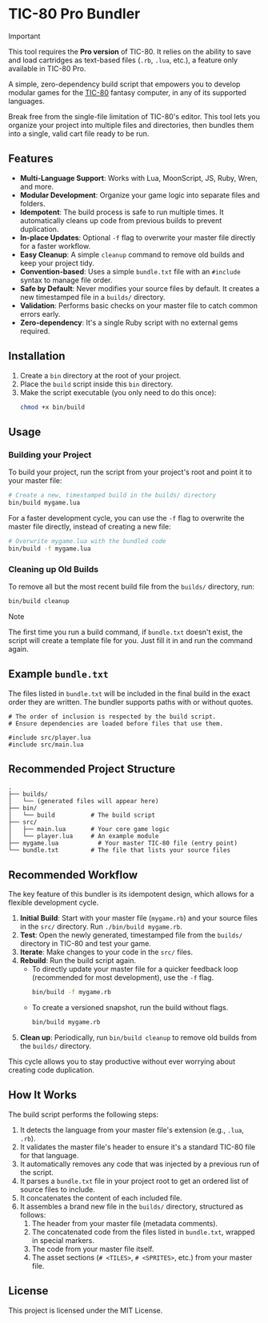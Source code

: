 # TIC-80 Pro Bundler

> [!IMPORTANT]
> This tool requires the **Pro version** of TIC-80. It relies on the ability to save and load cartridges as text-based files (`.rb`, `.lua`, etc.), a feature only available in TIC-80 Pro.

A simple, zero-dependency build script that empowers you to develop modular games for the [TIC-80](https://tic80.com/) fantasy computer, in any of its supported languages.

Break free from the single-file limitation of TIC-80's editor. This tool lets you organize your project into multiple files and directories, then bundles them into a single, valid cart file ready to be run.

## Features

-   **Multi-Language Support**: Works with Lua, MoonScript, JS, Ruby, Wren, and more.
-   **Modular Development**: Organize your game logic into separate files and folders.
-   **Idempotent**: The build process is safe to run multiple times. It automatically cleans up code from previous builds to prevent duplication.
-   **In-place Updates**: Optional `-f` flag to overwrite your master file directly for a faster workflow.
-   **Easy Cleanup**: A simple `cleanup` command to remove old builds and keep your project tidy.
-   **Convention-based**: Uses a simple `bundle.txt` file with an `#include` syntax to manage file order.
-   **Safe by Default**: Never modifies your source files by default. It creates a new timestamped file in a `builds/` directory.
-   **Validation**: Performs basic checks on your master file to catch common errors early.
-   **Zero-dependency**: It's a single Ruby script with no external gems required.

## Installation

1.  Create a `bin` directory at the root of your project.
2.  Place the `build` script inside this `bin` directory.
3.  Make the script executable (you only need to do this once):
    ```sh
    chmod +x bin/build
    ```

## Usage

### Building your Project

To build your project, run the script from your project's root and point it to your master file:
```sh
# Create a new, timestamped build in the builds/ directory
bin/build mygame.lua
```

For a faster development cycle, you can use the `-f` flag to overwrite the master file directly, instead of creating a new file:
```sh
# Overwrite mygame.lua with the bundled code
bin/build -f mygame.lua
```

### Cleaning up Old Builds

To remove all but the most recent build file from the `builds/` directory, run:
```sh
bin/build cleanup
```

> [!NOTE]
> The first time you run a build command, if `bundle.txt` doesn't exist, the script will create a template file for you. Just fill it in and run the command again.

## Example `bundle.txt`

The files listed in `bundle.txt` will be included in the final build in the exact order they are written. The bundler supports paths with or without quotes.

```
# The order of inclusion is respected by the build script.
# Ensure dependencies are loaded before files that use them.

#include src/player.lua
#include src/main.lua
```

## Recommended Project Structure

```
.
├── builds/
│   └── (generated files will appear here)
├── bin/
│   └── build          # The build script
├── src/
│   ├── main.lua       # Your core game logic
│   └── player.lua     # An example module
├── mygame.lua           # Your master TIC-80 file (entry point)
└── bundle.txt         # The file that lists your source files
```

## Recommended Workflow

The key feature of this bundler is its idempotent design, which allows for a flexible development cycle.

1.  **Initial Build**: Start with your master file (`mygame.rb`) and your source files in the `src/` directory. Run `./bin/build mygame.rb`.
2.  **Test**: Open the newly generated, timestamped file from the `builds/` directory in TIC-80 and test your game.
3.  **Iterate**: Make changes to your code in the `src/` files.
4.  **Rebuild**: Run the build script again.
    *   To directly update your master file for a quicker feedback loop (recommended for most development), use the `-f` flag.
        ```sh
        bin/build -f mygame.rb
        ```
    *   To create a versioned snapshot, run the build without flags.
        ```sh
        bin/build mygame.rb
        ```
5.  **Clean up**: Periodically, run `bin/build cleanup` to remove old builds from the `builds/` directory.

This cycle allows you to stay productive without ever worrying about creating code duplication.

## How It Works

The build script performs the following steps:
1.  It detects the language from your master file's extension (e.g., `.lua`, `.rb`).
2.  It validates the master file's header to ensure it's a standard TIC-80 file for that language.
3.  It automatically removes any code that was injected by a previous run of the script.
4.  It parses a `bundle.txt` file in your project root to get an ordered list of source files to include.
5.  It concatenates the content of each included file.
6.  It assembles a brand new file in the `builds/` directory, structured as follows:
    1.  The header from your master file (metadata comments).
    2.  The concatenated code from the files listed in `bundle.txt`, wrapped in special markers.
    3.  The code from your master file itself.
    4.  The asset sections (`# <TILES>`, `# <SPRITES>`, etc.) from your master file.

## License

This project is licensed under the MIT License.
